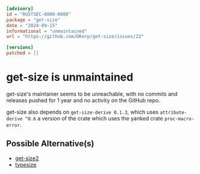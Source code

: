 ```toml
[advisory]
id = "RUSTSEC-0000-0000"
package = "get-size"
date = "2024-09-15"
informational = "unmaintained"
url = "https://github.com/DKerp/get-size/issues/22"

[versions]
patched = []
```

# get-size is unmaintained

get-size's maintainer seems to be unreachable, with no commits and releases pushed for 1 year and no activity on the GitHub repo.

get-size also depends on `get-size-derive 0.1.3`, which uses `attribute-derive ^0.6` a version of the crate which uses the yanked crate `proc-macro-error`.

## Possible Alternative(s)

- [get-size2](https://crates.io/crates/get-size2)
- [typesize](https://crates.io/crates/typesize)
